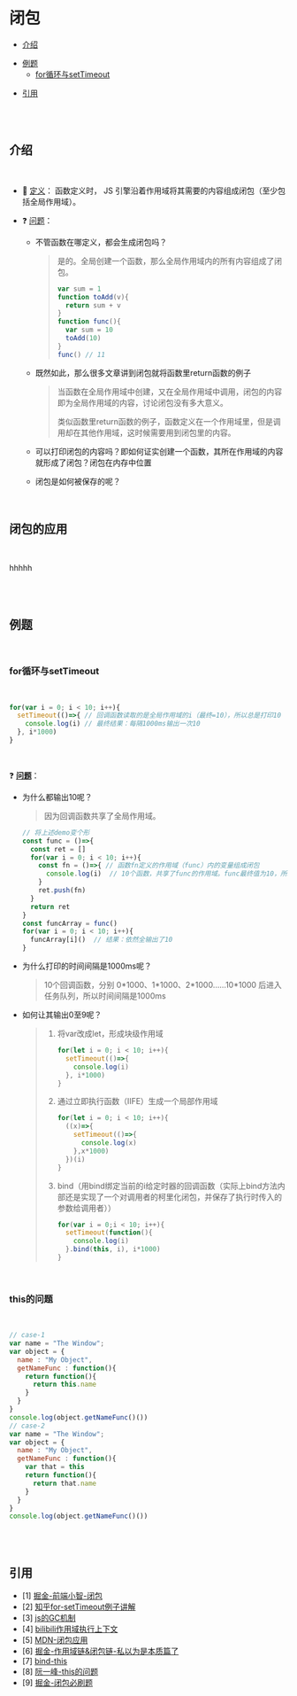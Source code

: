 # 闭包

- [介绍](#介绍)

* [例题](#例题)
  * [for循环与setTimeout](#for循环与setTimeout)

- [引用](#引用)

<br/><br/>

## 介绍

<br/>

- :page_facing_up:&nbsp;<u>定义</u>： 函数定义时， JS 引擎沿着作用域将其需要的内容组成闭包（至少包括全局作用域）。

- :question:&nbsp;<u>问题</u>：

  - 不管函数在哪定义，都会生成闭包吗？

    > 是的。全局创建一个函数，那么全局作用域内的所有内容组成了闭包。
    >
    > ```javascript
    > var sum = 1
    > function toAdd(v){
    >   return sum + v
    > }
    > function func(){
    >   var sum = 10
    >   toAdd(10)
    > }
    > func() // 11
    > ```
  
  - 既然如此，那么很多文章讲到闭包就将函数里return函数的例子
  
    > 当函数在全局作用域中创建，又在全局作用域中调用，闭包的内容即为全局作用域的内容，讨论闭包没有多大意义。
    >
    > 类似函数里return函数的例子，函数定义在一个作用域里，但是调用却在其他作用域，这时候需要用到闭包里的内容。
  
  - 可以打印闭包的内容吗？即如何证实创建一个函数，其所在作用域的内容就形成了闭包？闭包在内存中位置
  
  - 闭包是如何被保存的呢？
  
    
    
    

<br/>

## 闭包的应用

<br/>

hhhhh

<br/><br/>

## 例题

<br/>

### for循环与setTimeout

<br/>

```javascript
for(var i = 0; i < 10; i++){
  setTimeout(()=>{ // 回调函数读取的是全局作用域的i（最终=10），所以总是打印10
    console.log(i) // 最终结果：每隔1000ms输出一次10
  }, i*1000)
}
```

<br/>

:question:&nbsp;<u>**问题**</u>：

- 为什么都输出10呢？

  > 因为回调函数共享了全局作用域。

  ```javascript
  // 将上述demo变个形
  const func = ()=>{
    const ret = []
    for(var i = 0; i < 10; i++){
      const fn = ()=>{ // 函数fn定义的作用域（func）内的变量组成闭包
        console.log(i)  // 10个函数，共享了func的作用域。func最终值为10，所以10个函数都是10
      }
      ret.push(fn)
    }
    return ret
  }
  const funcArray = func()
  for(var i = 0; i < 10; i++){
    funcArray[i]()  // 结果：依然全输出了10
  }
  ```

  

- 为什么打印的时间间隔是1000ms呢？

  > 10个回调函数，分别 0\*1000、1\*1000、2\*1000……10\*1000 后进入任务队列，所以时间间隔是1000ms

- 如何让其输出0至9呢？

  > 1. 将var改成let，形成块级作用域
  >
  >    ```javascript
  >    for(let i = 0; i < 10; i++){
  >      setTimeout(()=>{
  >        console.log(i) 
  >      }, i*1000)
  >    }
  >    ```
  >
  > 2. 通过立即执行函数（IIFE）生成一个局部作用域
  >
  >    ```javascript
  >    for(let i = 0; i < 10; i++){
  >      ((x)=>{
  >        setTimeout(()=>{
  >          console.log(x)
  >        },x*1000)
  >      })(i)
  >    }
  >    ```
  >    
  > 3. bind（用bind绑定当前的i给定时器的回调函数（实际上bind方法内部还是实现了一个对调用者的柯里化闭包，并保存了执行时传入的参数给调用者））
  >
  >    ```javascript
  >    for(var i = 0;i < 10; i++){
  >      setTimeout(function(){
  >        console.log(i)
  >      }.bind(this, i), i*1000)
  >    }
  >    ```



<br/>

### this的问题

<br/>

```javascript
// case-1
var name = "The Window";
var object = {
  name : "My Object",
  getNameFunc : function(){
    return function(){
      return this.name
    }
  }
}
console.log(object.getNameFunc()())
// case-2
var name = "The Window";
var object = {
  name : "My Object",
  getNameFunc : function(){
    var that = this
    return function(){
      return that.name
    }
  }
}
console.log(object.getNameFunc()())
```





<br/><br/>

## 引用

- [1] [掘金-前端小智-闭包](https://juejin.cn/post/6844903858636849159)
- [2] [知乎for-setTimeout例子讲解](https://www.zhihu.com/question/64551212)
- [3] [js的GC机制](js的GC机制)
- [4] [bilibili作用域执行上下文](https://www.bilibili.com/video/BV1wD4y1D7Pp?from=search&seid=2212534765957722610)
- [5] [MDN-闭包应用](https://developer.mozilla.org/zh-CN/docs/Web/JavaScript/Closures)
- [6] [掘金-作用域链&闭包链-私以为是本质篇了](https://juejin.cn/post/6957913856488243237)
- [7] [bind-this](bind-this)
- [8] [阮一峰-this的问题](https://www.ruanyifeng.com/blog/2009/08/learning_javascript_closures.html)
- [9] [掘金-闭包必刷题](https://juejin.cn/post/6937469222251560990#heading-3)

